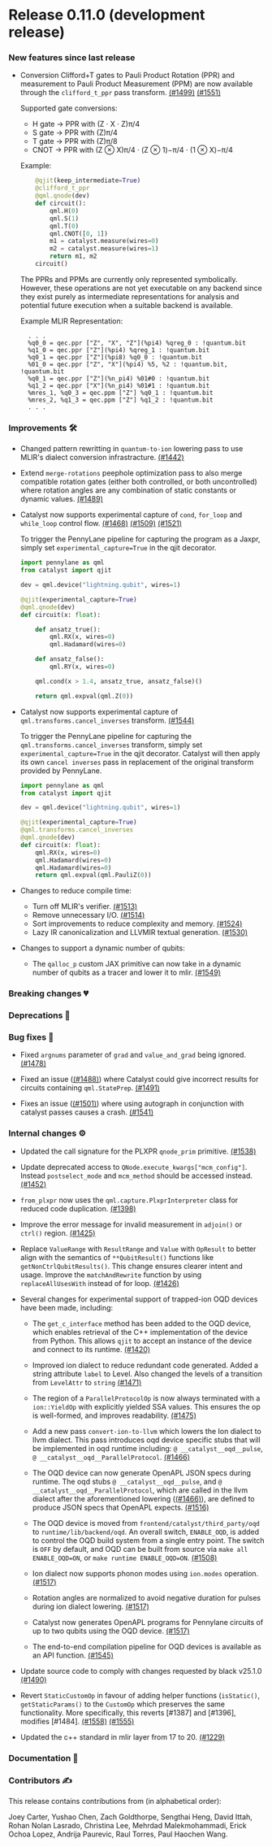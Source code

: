 # Release 0.11.0 (development release)

<h3>New features since last release</h3>

* Conversion Clifford+T gates to Pauli Product Rotation (PPR) and measurement to Pauli Product Measurement (PPM) are now available through the `clifford_t_ppr` pass transform.
  [(#1499)](https://github.com/PennyLaneAI/catalyst/pull/1499)
  [(#1551)](https://github.com/PennyLaneAI/catalyst/pull/1551)

  Supported gate conversions:
    - H gate → PPR with (Z · X · Z)π/4
    - S gate → PPR with (Z)π/4
    - T gate → PPR with (Z)π/8
    - CNOT → PPR with (Z ⊗ X)π/4 · (Z ⊗ 1)−π/4 · (1 ⊗ X)−π/4

    Example: 
    ```python
        @qjit(keep_intermediate=True)
        @clifford_t_ppr
        @qml.qnode(dev)
        def circuit():
            qml.H(0)
            qml.S(1)
            qml.T(0)
            qml.CNOT([0, 1])
            m1 = catalyst.measure(wires=0)
            m2 = catalyst.measure(wires=1)
            return m1, m2
        circuit()
    ```

    The PPRs and PPMs are currently only represented symbolically. However, these operations are not yet executable on any backend since they exist purely as intermediate representations for analysis and potential future execution when a suitable backend is available.
    
    Example MLIR Representation:
    ```mlir
      . . .
      %q0_0 = qec.ppr ["Z", "X", "Z"](%pi4) %qreg_0 : !quantum.bit
      %q1_0 = qec.ppr ["Z"](%pi4) %qreg_1 : !quantum.bit
      %q0_1 = qec.ppr ["Z"](%pi8) %q0_0 : !quantum.bit
      %01_0 = qec.ppr ["Z", "X"](%pi4) %5, %2 : !quantum.bit, !quantum.bit
      %q0_1 = qec.ppr ["Z"](%n_pi4) %01#0 : !quantum.bit
      %q1_2 = qec.ppr ["X"](%n_pi4) %01#1 : !quantum.bit
      %mres_1, %q0_3 = qec.ppm ["Z"] %q0_1 : !quantum.bit
      %mres_2, %q1_3 = qec.ppm ["Z"] %q1_2 : !quantum.bit
      . . . 
    ```

<h3>Improvements 🛠</h3>

* Changed pattern rewritting in `quantum-to-ion` lowering pass to use MLIR's dialect conversion
  infrastracture.
  [(#1442)](https://github.com/PennyLaneAI/catalyst/pull/1442)

* Extend `merge-rotations` peephole optimization pass to also merge compatible rotation gates (either both controlled, or both uncontrolled) where rotation angles are any combination of static constants or dynamic values.
  [(#1489)](https://github.com/PennyLaneAI/catalyst/pull/1489)

* Catalyst now supports experimental capture of `cond`, `for_loop` and `while_loop` control flow.
  [(#1468)](https://github.com/PennyLaneAI/catalyst/pull/1468)
  [(#1509)](https://github.com/PennyLaneAI/catalyst/pull/1509)
  [(#1521)](https://github.com/PennyLaneAI/catalyst/pull/1521)
  
  To trigger the PennyLane pipeline for capturing the program as a Jaxpr, simply set
  `experimental_capture=True` in the qjit decorator.

  ```python
  import pennylane as qml
  from catalyst import qjit

  dev = qml.device("lightning.qubit", wires=1)

  @qjit(experimental_capture=True)
  @qml.qnode(dev)
  def circuit(x: float):

      def ansatz_true():
          qml.RX(x, wires=0)
          qml.Hadamard(wires=0)

      def ansatz_false():
          qml.RY(x, wires=0)

      qml.cond(x > 1.4, ansatz_true, ansatz_false)()

      return qml.expval(qml.Z(0))
  ```

* Catalyst now supports experimental capture of `qml.transforms.cancel_inverses` transform.
  [(#1544)](https://github.com/PennyLaneAI/catalyst/pull/1544)
   
  To trigger the PennyLane pipeline for capturing the `qml.transforms.cancel_inverses`
  transform, simply set `experimental_capture=True` in the qjit decorator. Catalyst will
  then apply its own `cancel inverses` pass in replacement of the original transform
  provided by PennyLane.

  ```python
  import pennylane as qml
  from catalyst import qjit

  dev = qml.device("lightning.qubit", wires=1)

  @qjit(experimental_capture=True)
  @qml.transforms.cancel_inverses
  @qml.qnode(dev)
  def circuit(x: float):
      qml.RX(x, wires=0)
      qml.Hadamard(wires=0)
      qml.Hadamard(wires=0)
      return qml.expval(qml.PauliZ(0))
  ```

* Changes to reduce compile time:

  - Turn off MLIR's verifier.
    [(#1513)](https://github.com/PennyLaneAI/catalyst/pull/1513)
  - Remove unnecessary I/O.
    [(#1514)](https://github.com/PennyLaneAI/catalyst/pull/1514)
  - Sort improvements to reduce complexity and memory.
    [(#1524)](https://github.com/PennyLaneAI/catalyst/pull/1524)
  - Lazy IR canonicalization and LLVMIR textual generation.
    [(#1530)](https://github.com/PennyLaneAI/catalyst/pull/1530)

* Changes to support a dynamic number of qubits:

  - The `qalloc_p` custom JAX primitive can now take in a dynamic number of qubits as a tracer
    and lower it to mlir.
    [(#1549)](https://github.com/PennyLaneAI/catalyst/pull/1549)

<h3>Breaking changes 💔</h3>

<h3>Deprecations 👋</h3>

<h3>Bug fixes 🐛</h3>

* Fixed `argnums` parameter of `grad` and `value_and_grad` being ignored.
  [(#1478)](https://github.com/PennyLaneAI/catalyst/pull/1478)

* Fixed an issue ([(#1488)](https://github.com/PennyLaneAI/catalyst/pull/1488)) where Catalyst could
  give incorrect results for circuits containing `qml.StatePrep`.
  [(#1491)](https://github.com/PennyLaneAI/catalyst/pull/1491)

* Fixes an issue ([(#1501)](https://github.com/PennyLaneAI/catalyst/issues/1501)) where using 
  autograph in conjunction with catalyst passes causes a crash.
  [(#1541)](https://github.com/PennyLaneAI/catalyst/pull/1541)

<h3>Internal changes ⚙️</h3>

* Updated the call signature for the PLXPR `qnode_prim` primitive.
  [(#1538)](https://github.com/PennyLaneAI/catalyst/pull/1538)

* Update deprecated access to `QNode.execute_kwargs["mcm_config"]`.
  Instead `postselect_mode` and `mcm_method` should be accessed instead.
  [(#1452)](https://github.com/PennyLaneAI/catalyst/pull/1452)

* `from_plxpr` now uses the `qml.capture.PlxprInterpreter` class for reduced code duplication.
  [(#1398)](https://github.com/PennyLaneAI/catalyst/pull/1398)

* Improve the error message for invalid measurement in `adjoin()` or `ctrl()` region.
  [(#1425)](https://github.com/PennyLaneAI/catalyst/pull/1425)

* Replace `ValueRange` with `ResultRange` and `Value` with `OpResult` to better align with the semantics of `**QubitResult()` functions like `getNonCtrlQubitResults()`. This change ensures clearer intent and usage. Improve the `matchAndRewrite` function by using `replaceAllUsesWith` instead of for loop.
  [(#1426)](https://github.com/PennyLaneAI/catalyst/pull/1426)

* Several changes for experimental support of trapped-ion OQD devices have been made, including:

  - The `get_c_interface` method has been added to the OQD device, which enables retrieval of the C++
    implementation of the device from Python. This allows `qjit` to accept an instance of the device
    and connect to its runtime.
    [(#1420)](https://github.com/PennyLaneAI/catalyst/pull/1420)

  - Improved ion dialect to reduce redundant code generated. Added a string attribute `label` to Level.
    Also changed the levels of a transition from `LevelAttr` to `string`
    [(#1471)](https://github.com/PennyLaneAI/catalyst/pull/1471)

  - The region of a `ParallelProtocolOp` is now always terminated with a `ion::YieldOp` with explicitly yielded SSA values. This ensures the op is well-formed, and improves readability.
    [(#1475)](https://github.com/PennyLaneAI/catalyst/pull/1475)

  - Add a new pass `convert-ion-to-llvm` which lowers the Ion dialect to llvm dialect. This pass 
    introduces oqd device specific stubs that will be implemented in oqd runtime including: 
    `@ __catalyst__oqd__pulse`, `@ __catalyst__oqd__ParallelProtocol`.
    [(#1466)](https://github.com/PennyLaneAI/catalyst/pull/1466)

  - The OQD device can now generate OpenAPL JSON specs during runtime. The oqd stubs
  `@ __catalyst__oqd__pulse`, and `@ __catalyst__oqd__ParallelProtocol`, which
  are called in the llvm dialect after the aforementioned lowering ([(#1466)](https://github.com/PennyLaneAI/catalyst/pull/1466)), are defined to produce JSON specs that OpenAPL expects.
    [(#1516)](https://github.com/PennyLaneAI/catalyst/pull/1516)

  - The OQD device is moved from `frontend/catalyst/third_party/oqd` to `runtime/lib/backend/oqd`. An overall switch, `ENABLE_OQD`, is added to control the OQD build system from a single entry point. The switch is `OFF` by default, and OQD can be built from source via `make all ENABLE_OQD=ON`, or `make runtime ENABLE_OQD=ON`.
    [(#1508)](https://github.com/PennyLaneAI/catalyst/pull/1508)

  - Ion dialect now supports phonon modes using `ion.modes` operation.
    [(#1517)](https://github.com/PennyLaneAI/catalyst/pull/1517)

  - Rotation angles are normalized to avoid negative duration for pulses during ion dialect lowering.
    [(#1517)](https://github.com/PennyLaneAI/catalyst/pull/1517)

  - Catalyst now generates OpenAPL programs for Pennylane circuits of up to two qubits using the OQD device.
    [(#1517)](https://github.com/PennyLaneAI/catalyst/pull/1517)

  - The end-to-end compilation pipeline for OQD devices is available as an API function.
    [(#1545)](https://github.com/PennyLaneAI/catalyst/pull/1545)

* Update source code to comply with changes requested by black v25.1.0
  [(#1490)](https://github.com/PennyLaneAI/catalyst/pull/1490)

* Revert `StaticCustomOp` in favour of adding helper functions (`isStatic()`, `getStaticParams()` 
  to the `CustomOp` which preserves the same functionality. More specifically, this reverts
  [#1387] and [#1396], modifies [#1484]. 
  [(#1558)](https://github.com/PennyLaneAI/catalyst/pull/1558)
  [(#1555)](https://github.com/PennyLaneAI/catalyst/pull/1555)

* Updated the c++ standard in mlir layer from 17 to 20.
  [(#1229)](https://github.com/PennyLaneAI/catalyst/pull/1229)

<h3>Documentation 📝</h3>

<h3>Contributors ✍️</h3>

This release contains contributions from (in alphabetical order):

Joey Carter,
Yushao Chen,
Zach Goldthorpe,
Sengthai Heng,
David Ittah,
Rohan Nolan Lasrado,
Christina Lee,
Mehrdad Malekmohammadi,
Erick Ochoa Lopez,
Andrija Paurevic,
Raul Torres,
Paul Haochen Wang.
